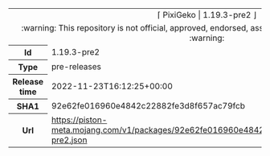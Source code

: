 <html><table>
<tr><td colspan="2" align="center"><img width="0" height="0"><br/>⌈ PixiGeko | 1.19.3-pre2 ⌋<br/><img width="0" height="0"></td></tr>
<tr><td colspan="2" align="center"><img width="0" height="0"><br/>
:warning: This repository is not official, approved, endorsed, associated or connected with Mojang :warning:
<br/><img width="0" height="0"></td></tr>
<tr><th>Id</th><td>1.19.3-pre2</td></tr>
<tr><th>Type</th><td>pre-releases</td></tr>
<tr><th>Release time</th><td>2022-11-23T16:12:25+00:00</td></tr>
<tr><th>SHA1</th><td>92e62fe016960e4842c22882fe3d8f657ac79fcb</td></tr>
<tr><th>Url</th><td><a href="https://piston-meta.mojang.com/v1/packages/92e62fe016960e4842c22882fe3d8f657ac79fcb/1.19.3-pre2.json">https://piston-meta.mojang.com/v1/packages/92e62fe016960e4842c22882fe3d8f657ac79fcb/1.19.3-pre2.json</a></td></tr>